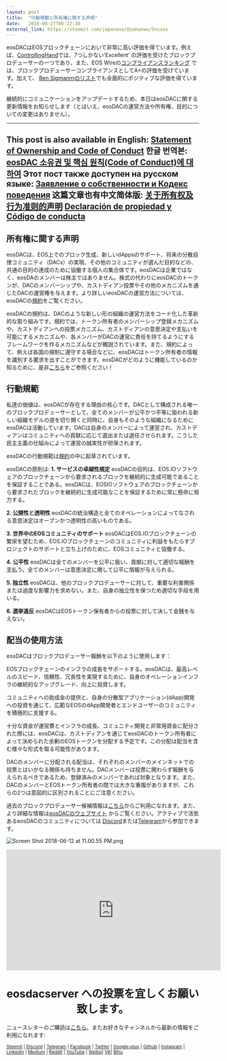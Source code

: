 ```yaml
---
layout: post
title:  "行動規範と所有権に関する声明"
date:   2018-08-27T06:22:30
external_link: https://steemit.com/japanese/@zahanwu/5nsxsx
---
```

eosDACはEOSブロックチェーンにおいて非常に高い評価を得ています。例えば、[ControllingHand](https://steemit.com/eos/@controllinghand/who-are-your-top-21-eos-bp-really)では、7つしかない‘Excellent’ の評価を受けたブロックプロデューサーの一つであり、また、EOS Wireの[コンプライアンスランキング](https://dutcheos.io/dutcheos-rated-excellent-compliance-by-eoswire/) では、ブロックプロデューサーコンプライアンスとしてA+の評価を受けています。加えて、 [Ben Sigmanｍのリスト](https://gist.github.com/bensig/9fc8878fb331d5e10ae04e57cddf321a#file-bp_compliance-csv)でも全面的にポジティブな評価を得ています。

継続的にコミュニケーションをアップデートするため、本日はeosDACに関する更新情報をお知らせします（とはいえ、eosDACの運営方法や所有権、目的についての変更はありません）。
 
---
This post is also available in English: [Statement of Ownership and Code of Conduct](https://steemit.com/eos/@eosdac/statement-of-ownership-and-code-of-conduct)
한글 번역본: [eosDAC 소유권 및 핵심 원칙(Code of Conduct)에 대하여](https://steemit.com/eosio/@koyoungk/eosdac-code-of-conduct)
Этот пост также доступен на русском языке: [Заявление о собственности и Кодекс поведения](https://steemit.com/eos/@shadow82/zayavlenie-o-cobstvennosti-i-kodeks-povedeniya)
这篇文章也有中文简体版: [关于所有权及行为准则的声明](https://steemit.com/eos/@joselee88/3fwztt)
[Declaración de propiedad y Código de conducta](https://steemit.com/eos/@eosdac/declaracion-de-propiedad-y-codigo-de-conducta)
---

## **所有権に関する声明**

eosDACは、EOS上でのブロック生成、新しいdAppsのサポート、将来の分散自律コミュニティ（DACs）の実現、その他のコミュニティが選んだ目的などの、共通の目的の達成のために協働する個人の集合体です。eosDACは企業ではなく、eosDAのメンバーは株主ではありません。株式の代わりにeosDACのトークンが、DACのメンバーシップや、カストディアン投票やその他のメカニズムを通じたDACの運営権を与えます。より詳しいeosDACの運営方法については、eosDACの[規約](https://github.com/eosdac/constitution/blob/master/constitution.md)をご覧ください。

eosDACの規約は、DACのような新しい形の組織の運営方法をコード化した革新的な取り組みです。規約では、トークン所有者のメンバーシップ登録メカニズムや、カストディアンへの投票メカニズム、カストディアンの意思決定や支払いを可能にするメカニズムや、各メンバーがDACの運営に責任を持てるようにするフレームワークを作るメカニズムなどが概説されています。また、規約によって、例えば各国の規制に遵守する場合などに、eosDACはトークン所有者の情報を識別する要求を出すことができます。eosDACがどのように機能しているのか知るために、是非[こちら](https://github.com/eosdac/constitution/blob/master/constitution.md)をご参照ください！
 
## 行動規範

私達の価値は、eosDACが存在する理由の核心です。DACとして構成される唯一のブロックプロデューサーとして、全てのメンバーが公平かつ平等に扱われる新しい組織モデルの道を切り開くと同時に、自身もそのような組織になるためにeosDACは活動しています。DACは自身のメンバーによって運営され、カストディアンはコミュニティへの貢献に応じて選出または退任させられます。こうした民主主義の仕組みによって運営の誠実性が担保されます。


eosDACの行動規範は[規約](https://github.com/eosdac/constitution/blob/master/constitution.md)の中に起草されています。
 
eosDACの原則は:
**1.   	サービスの卓越性規定**
eosDACの目的は、EOS.IOソフトウェアのブロックチェーンから要求されるブロックを継続的に生成可能であることを保証することである。eosDACは、EOSIOソフトウェアのブロックチェーンから要求されたブロックを継続的に生成可能なことを保証するために常に懸命に努力する。

**2.   	公開性と透明性**
eosDACの統治構造と全てのオペレーションによってなされる意思決定はオープンかつ透明性の高いものである。

**3.   	世界中のEOSコミュニティのサポート**
eosDACはEOS.IOブロックチェーンの繁栄を望むため、EOS.IOブロックチェーンのコミュニティに利益をもたらすプロジェクトのサポートと立ち上げのために、EOSコミュニティと協働する。

**4.   	公平性**
eosDACは全てのメンバーを公平に扱い、貢献に対して適切な報酬を支払う。全てのメンバーは意思決定に関して公平に情報が与えられる。

**5.   	独立性**
eosDACは、他のブロックプロデューサーに対して、重要な利害関係または過度な影響力を求めない。また、自身の独立性を保つため適切な手段を用いる。

**6.   	選挙違反**
eosDACはEOSトークン保有者からの投票に対して決して金銭を与えない。
 

## 配当の使用方法

eosDACはブロックプロデューサー報酬を以下のように使用します：

EOSブロックチェーンのインフラの成長をサポートする。eosDACは、最高レベルのスピード、信頼性、冗長性を実現するために、自身のオペレーションインフラの継続的なアップグレード、向上に投資します。

コミュニティへの助成金の提供と、自身の分散型アプリケーション(dApp)開発への投資を通じて、広範なEOSのdApp開発者とエンドユーザーのコミュニティを積極的に支援する。

十分な資金が運営費とインフラの成長、コミュニティ開発と非常用資金に配分された際には、eosDACは、カストディアンを通じてeosDACのトークン所有者によって決められた余剰のEOSトークンを分配する予定です。この分配は配当を含む様々な形式を取る可能性があります。

DACのメンバーに分配される配当は、それぞれのメンバーのメインネットでの投票とはいかなる関係も持ちません。DACメンバーは投票に関わらず報酬を与えられるべきであるため、登録済みのメンバーであれば対象となります。また、DACのメンバーとEOSトークン所有者の間では大きな重複がありますが、これらの2つは意図的に区別されることにご注意ください。

過去のブロックプロデューサー候補情報は[こちら](https://steemit.com/eos/@eosdac/eosdac-block-producer-candidate-information)からご利用になれます。また、より詳細な情報は[eosDACのウェブサイト](https://eosdac.io) からご覧ください。アクティブで活気あるeosDACのコミュニティについては [Discord](https://discord.gg/nfB3HTh)または[Telegram](https://t.me/eosdacio)から参加できます。
 
![Screen Shot 2018-06-12 at 11.00.55 PM.png](https://cdn.steemitimages.com/DQmRQWM3QtQ21wddAMCjbVRhB3rM7L4AGWLY9QpNmkXNLps/Screen%20Shot%202018-06-12%20at%2011.00.55%20PM.png)

<iframe width="560" height="315" src="https://www.youtube.com/embed/PbQpAJOP6iA" frameborder="0" allow="autoplay; encrypted-media" allowfullscreen></iframe>

<center><h1>eosdacserver への投票を宜しくお願い致します。</h1></center>

ニュースレターのご購読は<a href="https://eosdac.io/news/#newsletter">こちら</a>。またお好きなチャンネルから最新の情報をご利用になれます:

<sub><a href="https://steemit.com/@eosdac" target="_blank">Steemit</a> | <a href="http://discord.io/eosdac" target="_blank">Discord</a> | <a href="https://t.me/eosdacio" target="_blank">Telegram</a> | <a href="https://facebook.com/eosdac" target="_blank">Facebook</a> | <a href="https://twitter.com/eosdac" target="_blank">Twitter</a> | <a href="https://plus.google.com/+eosdac" target="_blank">Google-plus</a> | <a href="https://github.com/eosdac" target="_blank">Github</a> | <a href="https://instagram.com/eosdac" target="_blank">Instagram</a> | <a href="https://linkedin.com/company/eosdac" target="_blank">Linkedin</a> | <a href="https://medium.com/eosdac" target="_blank">Medium</a> | <a href="https://www.reddit.com/r/EOSDAC/" target="_blank">Reddit</a> | <a href="https://www.youtube.com/eosdac" target="_blank">YouTube</a> | <a href="http://weibo.com/eosdac" target=”_blank”>Weibo</a>| <a href="https://vk.com/eosdac" target="_blank">VK</a>| <a href="https://bihu.com/people/586348" target="_blank">Bihu</a></sub>
